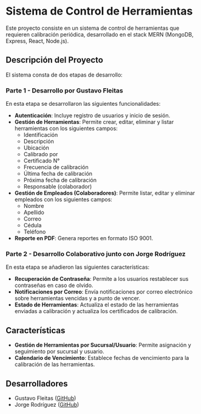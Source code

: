 # Sistema de Control de Herramientas

Este proyecto consiste en un sistema de control de herramientas que requieren calibración periódica, desarrollado en el stack MERN (MongoDB, Express, React, Node.js).

## Descripción del Proyecto

El sistema consta de dos etapas de desarrollo:

### Parte 1 - Desarrollo por Gustavo Fleitas

En esta etapa se desarrollaron las siguientes funcionalidades:

- **Autenticación**: Incluye registro de usuarios y inicio de sesión.
- **Gestión de Herramientas**: Permite crear, editar, eliminar y listar herramientas con los siguientes campos:
  - Identificación
  - Descripción
  - Ubicación
  - Calibrado por
  - Certificado N°
  - Frecuencia de calibración
  - Última fecha de calibración
  - Próxima fecha de calibración
  - Responsable (colaborador)
- **Gestión de Empleados (Colaboradores)**: Permite listar, editar y eliminar empleados con los siguientes campos:
  - Nombre
  - Apellido
  - Correo
  - Cédula
  - Teléfono
- **Reporte en PDF**: Genera reportes en formato ISO 9001.

### Parte 2 - Desarrollo Colaborativo junto con Jorge Rodríguez

En esta etapa se añadieron las siguientes características:

- **Recuperación de Contraseña**: Permite a los usuarios restablecer sus contraseñas en caso de olvido.
- **Notificaciones por Correo**: Envía notificaciones por correo electrónico sobre herramientas vencidas y a punto de vencer.
- **Estado de Herramientas**: Actualiza el estado de las herramientas enviadas a calibración y actualiza los certificados de calibración.

## Características

- **Gestión de Herramientas por Sucursal/Usuario**: Permite asignación y seguimiento por sucursal y usuario.
- **Calendario de Vencimiento**: Establece fechas de vencimiento para la calibración de las herramientas.

## Desarrolladores

-  Gustavo Fleitas ([GitHub](https://github.com/gustav018/))
-  Jorge Rodríguez ([GitHub](https://github.com/jorge-rdi/))


